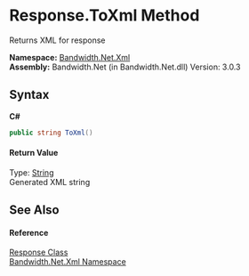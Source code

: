 ﻿# Response.ToXml Method 
 

Returns XML for response

**Namespace:**&nbsp;<a href ="N_Bandwidth_Net_Xml.md">Bandwidth.Net.Xml</a><br />**Assembly:**&nbsp;Bandwidth.Net (in Bandwidth.Net.dll) Version: 3.0.3

## Syntax

**C#**<br />
``` C#
public string ToXml()
```


#### Return Value
Type: <a href="http://msdn2.microsoft.com/en-us/library/s1wwdcbf" target="_blank">String</a><br />Generated XML string

## See Also


#### Reference
<a href ="T_Bandwidth_Net_Xml_Response.md">Response Class</a><br /><a href ="N_Bandwidth_Net_Xml.md">Bandwidth.Net.Xml Namespace</a><br />